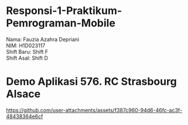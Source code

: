 ﻿# Responsi-1-Praktikum-Pemrograman-Mobile
Nama: Fauzia Azahra Depriani<br>
NIM: H1D023117<br>
Shift Baru: Shift F<br>
Shift Asal: Shift D

 # Demo Aplikasi 576. RC Strasbourg Alsace
https://github.com/user-attachments/assets/f387c960-94d6-46fc-ac3f-48438364e6cf


